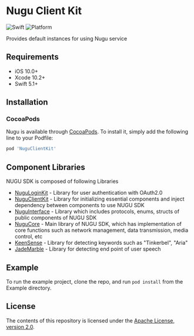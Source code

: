 # Nugu Client Kit
![Swift](https://img.shields.io/badge/swift-5.0-orange) ![Platform](https://img.shields.io/badge/platform-iOS-lightgrey)

Provides default instances for using Nugu service 

## Requirements
- iOS 10.0+
- Xcode 10.2+
- Swift 5.1+

## Installation

### CocoaPods
Nugu is available through [CocoaPods](https://cocoapods.org). To install it, simply add the following line to your Podfile:
```ruby
pod 'NuguClientKit'
```

## Component Libraries
NUGU SDK is composed of following Libraries 
- [NuguLoginKit](https://github.com/nugu-developers/nugu-login-kit-ios) - Library for user authentication with OAuth2.0
- [NuguClientKit](https://github.com/nugu-developers/nugu-client-kit-ios) - Library for initializing essential components and inject dependency between components to use NUGU SDK
- [NuguInterface](https://github.com/nugu-developers/nugu-interface-ios) - Library which includes protocols, enums, structs of public components of NUGU SDK 
- [NuguCore](https://github.com/nugu-developers/nugu-core-ios) - Main library of NUGU SDK, which has implementation of core functions such as network management, data transmission, media control, etc
- [KeenSense](https://github.com/nugu-developers/keen-sense-ios) - Library for detecting keywords such as "Tinkerbel", "Aria" 
- [JadeMarble](https://github.com/nugu-developers/jade-marble-ios) - Library for detecting end point of user speech

## Example

To run the example project, clone the repo, and run `pod install` from the Example directory.

## License

The contents of this repository is licensed under the
[Apache License, version 2.0](http://www.apache.org/licenses/LICENSE-2.0).
